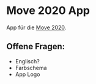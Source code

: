 # Move 2020 App

App für die [Move 2020](https://www.move2020.org/).

## Offene Fragen:
- Englisch?
- Farbschema
- App Logo
